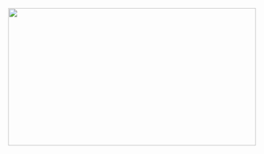 <img src="https://user-images.githubusercontent.com/33706142/87844474-0d5b1280-c8f0-11ea-9715-fe5d9e5a40d0.gif" align="center" width="100%" height="280px">

<!--
**Koooooo-7/Koooooo-7** is a ✨ _special_ ✨ repository because its `README.md` (this file) appears on your GitHub profile.

Here are some ideas to get you started:

- 🔭 I’m currently working on ...
- 🌱 I’m currently learning ...
- 👯 I’m looking to collaborate on ...
- 🤔 I’m looking for help with ...
- 💬 Ask me about ...
- 📫 How to reach me: ...
- 😄 Pronouns: ...
- ⚡ Fun fact: ...
-->
